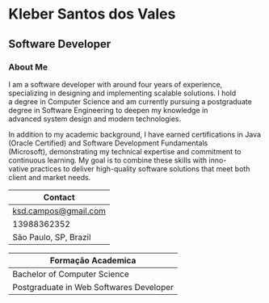 # Kleber Santos dos Vales
## Software Developer

### About Me

I am a software developer with around four years of experience, specializing in designing and implementing scalable solutions. I hold \
a degree in Computer Science and am currently pursuing a postgraduate degree in Software Engineering to deepen my knowledge in \
advanced system design and modern technologies.

In addition to my academic background, I have earned certifications in Java (Oracle Certified) and Software Development Fundamentals \
(Microsoft), demonstrating my technical expertise and commitment to continuous learning. My goal is to combine these skills with inno- \
vative practices to deliver high-quality software solutions that meet both client and market needs.

|Contact              | 
|---------------------|
|ksd.campos@gmail.com | 
|13988362352          |  
|São Paulo, SP, Brazil|     

|Formação Academica |
|-------------------|
|Bachelor of Computer Science|
|Postgraduate in Web Softwares Developer|
